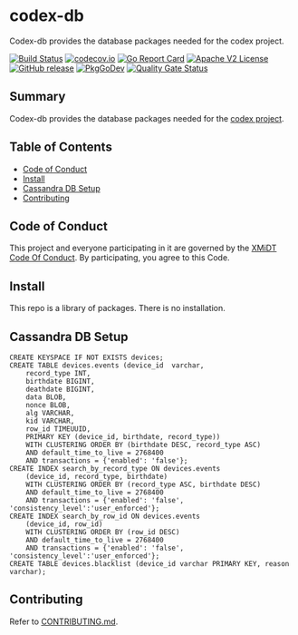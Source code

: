# codex-db

Codex-db provides the database packages needed for the codex project.

[![Build Status](https://github.com/xmidt-org/codex-db/workflows/CI/badge.svg)](https://github.com/xmidt-org/codex-db/actions)
[![codecov.io](http://codecov.io/github/xmidt-org/codex-db/coverage.svg?branch=main)](http://codecov.io/github/xmidt-org/codex-db?branch=main)
[![Go Report Card](https://goreportcard.com/badge/github.com/xmidt-org/codex-db)](https://goreportcard.com/report/github.com/xmidt-org/codex-db)
[![Apache V2 License](http://img.shields.io/badge/license-Apache%20V2-blue.svg)](https://github.com/xmidt-org/codex-db/blob/main/LICENSE)
[![GitHub release](https://img.shields.io/github/release/xmidt-org/codex-db.svg)](CHANGELOG.md)
[![PkgGoDev](https://pkg.go.dev/badge/github.com/xmidt-org/codex-db)](https://pkg.go.dev/github.com/xmidt-org/codex-db)
[![Quality Gate Status](https://sonarcloud.io/api/project_badges/measure?project=xmidt-org_codex-db&metric=alert_status)](https://sonarcloud.io/dashboard?id=xmidt-org_codex-db)

## Summary

Codex-db provides the database packages needed for the [codex project](https://github.com/xmidt-org/codex-deploy).

## Table of Contents

- [Code of Conduct](#code-of-conduct)
- [Install](#install)
- [Cassandra DB Setup](#cassandra-db-setup)
- [Contributing](#contributing)

## Code of Conduct

This project and everyone participating in it are governed by the [XMiDT Code Of Conduct](https://xmidt.io/code_of_conduct/). 
By participating, you agree to this Code.

## Install
This repo is a library of packages.  There is no installation.

## Cassandra DB Setup
```cassandraql
CREATE KEYSPACE IF NOT EXISTS devices;
CREATE TABLE devices.events (device_id  varchar,
    record_type INT,
    birthdate BIGINT,
    deathdate BIGINT,
    data BLOB,
    nonce BLOB,
    alg VARCHAR,
    kid VARCHAR,
    row_id TIMEUUID,
    PRIMARY KEY (device_id, birthdate, record_type))
    WITH CLUSTERING ORDER BY (birthdate DESC, record_type ASC)
    AND default_time_to_live = 2768400
    AND transactions = {'enabled': 'false'};
CREATE INDEX search_by_record_type ON devices.events
    (device_id, record_type, birthdate) 
    WITH CLUSTERING ORDER BY (record_type ASC, birthdate DESC)
    AND default_time_to_live = 2768400
    AND transactions = {'enabled': 'false', 'consistency_level':'user_enforced'};
CREATE INDEX search_by_row_id ON devices.events
    (device_id, row_id) 
    WITH CLUSTERING ORDER BY (row_id DESC)
    AND default_time_to_live = 2768400
    AND transactions = {'enabled': 'false', 'consistency_level':'user_enforced'};
CREATE TABLE devices.blacklist (device_id varchar PRIMARY KEY, reason varchar);
```

## Contributing
Refer to [CONTRIBUTING.md](CONTRIBUTING.md).
